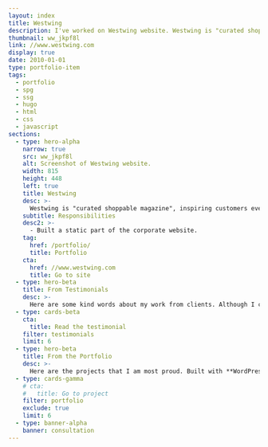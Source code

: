 ```yaml
---
layout: index
title: Westwing
description: I've worked on Westwing website. Westwing is "curated shoppable magazine", inspiring customers with the newest trends, themes, stories, brands and products.
thumbnail: ww_jkpf8l
link: //www.westwing.com
display: true
date: 2010-01-01
type: portfolio-item
tags:
  - portfolio
  - spg
  - ssg
  - hugo
  - html
  - css
  - javascript
sections:
  - type: hero-alpha
    narrow: true
    src: ww_jkpf8l
    alt: Screenshot of Westwing website.
    width: 815
    height: 448
    left: true
    title: Westwing
    desc: >-
      Westwing is "curated shoppable magazine", inspiring customers every day with the newest trends, themes, stories, brands and products from the world of Home & Living. The website runs on Hexo, Netlify CMS, Netlify, and GitHub.
    subtitle: Responsibilities
    desc2: >-
      - Built a static part of the corporate website.
    tag:
      href: /portfolio/
      title: Portfolio
    cta:
      href: //www.westwing.com
      title: Go to site
  - type: hero-beta
    title: From Testimonials
    desc: >-
      Here are some kind words about my work from clients. Although I collaborated with clients from more than 10 countries, most of them came from **The United States**.
  - type: cards-beta
    cta:
      title: Read the testimonial
    filter: testimonials
    limit: 6
  - type: hero-beta
    title: From the Portfolio
    desc: >-
      Here are the projects that I am most proud. Built with **WordPress**, **Shopify**, **Jekyll**, and **Hugo**, among others.
  - type: cards-gamma
    # cta:
    #   title: Go to project
    filter: portfolio
    exclude: true
    limit: 6
  - type: banner-alpha
    banner: consultation
---
```

